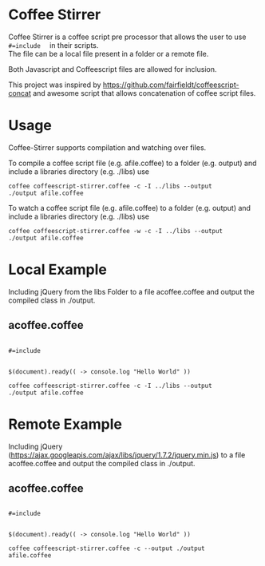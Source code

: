 Coffee Stirrer
==============

Coffee Stirrer is a coffee script pre processor that allows the user to use <code>#=include <file> </code> in their scripts.  
The file can be a local file present in a folder or a remote file.  

Both Javascript and Coffeescript files are allowed for inclusion. 

This project was inspired by https://github.com/fairfieldt/coffeescript-concat and awesome script that allows concatenation of coffee script files.   


Usage
=====
Coffee-Stirrer supports compilation and watching over files.  

To compile a coffee script file (e.g. afile.coffee) to a folder (e.g. output) and include a libraries directory (e.g. ./libs) use

<code>coffee coffeescript-stirrer.coffee -c -I ../libs --output ./output afile.coffee</code>

To watch  a coffee script file (e.g. afile.coffee) to a folder (e.g. output) and include a libraries directory (e.g. ./libs) use

<code>coffee coffeescript-stirrer.coffee -w -c -I ../libs --output ./output afile.coffee</code>


Local Example 
=============
Including jQuery from the libs Folder to a file acoffee.coffee and output the compiled class in ./output.  

acoffee.coffee
--------------
<code>
#=include <jquery-1.7.2.min.js>

$(document).ready(( ->
  console.log "Hello World"
))
</code>


<code>coffee coffeescript-stirrer.coffee -c -I ../libs --output ./output afile.coffee</code>

Remote Example 
=============
Including jQuery (https://ajax.googleapis.com/ajax/libs/jquery/1.7.2/jquery.min.js) to a file acoffee.coffee and output the compiled class in ./output.  

acoffee.coffee
--------------
<code>
#=include <https://ajax.googleapis.com/ajax/libs/jquery/1.7.2/jquery.min.js>

$(document).ready(( ->
  console.log "Hello World"
))
</code>


<code>coffee coffeescript-stirrer.coffee -c --output ./output afile.coffee</code>






